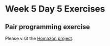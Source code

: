 # Week 5 Day 5 Exercises 

## Pair programming exercise

Please visit the [Homazon
project](https://github.com/horizons-school-of-technology/homazon/blob/master/README-day2.md).

